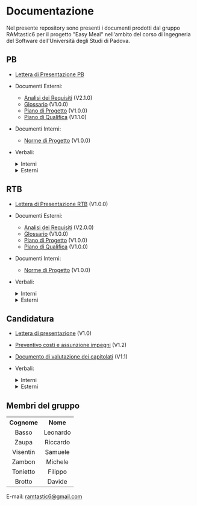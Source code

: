 # Documentazione

Nel presente repository sono presenti i documenti prodotti dal gruppo RAMtastic6 per il progetto "Easy Meal" nell'ambito del corso di Ingegneria del Software dell'Università degli Studi di Padova.

## PB

- [Lettera di Presentazione PB](documenti/3-PB/Lettera_di_Presentazione_PB.pdf) <br>
- Documenti Esterni:
  - [Analisi dei Requisiti](documenti/3-PB/Analisi_dei_Requisiti_v2.1.0.pdf) (V2.1.0) <br>
  - [Glossario](documenti/3-PB/Glossario_v1.0.0.pdf) (V1.0.0) <br>
  - [Piano di Progetto](documenti/3-PB/Piano_di_Progetto_v1.0.0.pdf) (V1.0.0) <br>
  - [Piano di Qualifica](documenti/3-PB/Piano_di_Qualifica_v1.1.0.pdf) (V1.1.0) <br>
- Documenti Interni:
  - [Norme di Progetto](documenti/3-PB/Norme_di_Progetto_v1.0.0.pdf) (V1.0.0) <br>
- Verbali:
  <details>
  <summary>Interni</summary>

  </details>
  <details>
    <summary>Esterni</summary>

    - [Verbale 2024/05/03](documenti/3-PB/verbali/verbali_esterni/verbale_2023_11_24.pdf)
  
  </details>

## RTB

  - [Lettera di Presentazione RTB](documenti/2-RTB/Lettera_di_Presentazione_RTB_v1.0.0.pdf) (V1.0.0) <br>
- Documenti Esterni:
  - [Analisi dei Requisiti](documenti/2-RTB/Analisi_dei_Requisiti_v2.0.0.pdf) (V2.0.0) <br>
  - [Glossario](documenti/2-RTB/Glossario_v1.0.0.pdf) (V1.0.0) <br>
  - [Piano di Progetto](documenti/2-RTB/Piano_di_Progetto_v1.0.0.pdf) (V1.0.0) <br>
  - [Piano di Qualifica](documenti/2-RTB/Piano_di_Qualifica_v1.0.0.pdf) (V1.0.0) <br>
- Documenti Interni:
  - [Norme di Progetto](documenti/2-RTB/Norme_di_Progetto_v1.0.0.pdf) (V1.0.0) <br>
- Verbali:
  <details>
  <summary>Interni</summary>

    - [Verbale 2024/04/23](documenti/2-RTB/verbali/verbali_interni/verbale_2024_04_23.pdf)
    - [Verbale 2024/04/16](documenti/2-RTB/verbali/verbali_interni/verbale_2024_04_16.pdf)
    - [Verbale 2024/04/10](documenti/2-RTB/verbali/verbali_interni/verbale_2024_04_10.pdf)
    - [Verbale 2024/04/04](documenti/2-RTB/verbali/verbali_interni/verbale_2024_04_04.pdf)
    - [Verbale 2024/03/25](documenti/2-RTB/verbali/verbali_interni/verbale_2024_03_25.pdf)
    - [Verbale 2024/03/13](documenti/2-RTB/verbali/verbali_interni/verbale_2024_03_13.pdf)
    - [Verbale 2024/03/07](documenti/2-RTB/verbali/verbali_interni/verbale_2024_03_07.pdf)
    - [Verbale 2024/02/16](documenti/2-RTB/verbali/verbali_interni/verbale_2024_02_16.pdf)
    - [Verbale 2024/01/11](documenti/2-RTB/verbali/verbali_interni/verbale_2024_01_11.pdf)
    - [Verbale 2024/01/08](documenti/2-RTB/verbali/verbali_interni/verbale_2024_01_08.pdf)
    - [Verbale 2023/12/27](documenti/2-RTB/verbali/verbali_interni/verbale_2023_12_27.pdf)
    - [Verbale 2023/12/23](documenti/2-RTB/verbali/verbali_interni/verbale_2023_12_23.pdf)
    - [Verbale 2023/12/18](documenti/2-RTB/verbali/verbali_interni/verbale_2023_12_18.pdf)
    - [Verbale 2023/12/13](documenti/2-RTB/verbali/verbali_interni/verbale_2023_12_13.pdf)
    - [Verbale 2023/12/04](documenti/2-RTB/verbali/verbali_interni/verbale_2023_12_04.pdf)
    - [Verbale 2023/12/01](documenti/2-RTB/verbali/verbali_interni/verbale_2023_12_01.pdf)
    - [Verbale 2023/11/27](documenti/2-RTB/verbali/verbali_interni/verbale_2023_11_27.pdf)
    - [Verbale 2023/11/18](documenti/2-RTB/verbali/verbali_interni/verbale_2023_11_18.pdf)
    - [Verbale 2023/11/14](documenti/2-RTB/verbali/verbali_interni/verbale_2023_11_14.pdf)
    - [Verbale 2023/11/13](documenti/2-RTB/verbali/verbali_interni/verbale_2023_11_13.pdf)
    - [Verbale 2023/11/12](documenti/2-RTB/verbali/verbali_interni/verbale_2023_11_12.pdf)

  </details>
  <details>
    <summary>Esterni</summary>

    - [Verbale 2024/04/10](documenti/2-RTB/verbali/verbali_esterni/verbale_2024_04_10.pdf)
    - [Verbale 2024/03/21](documenti/2-RTB/verbali/verbali_esterni/verbale_2024_03_21.pdf)
    - [Verbale 2024/02/28](documenti/2-RTB/verbali/verbali_esterni/verbale_2024_02_28.pdf)
    - [Verbale 2024/01/19](documenti/2-RTB/verbali/verbali_esterni/verbale_2024_01_19.pdf)
    - [Verbale 2023/12/27](documenti/2-RTB/verbali/verbali_esterni/verbale_2023_12_27.pdf)
    - [Verbale 2023/12/06](documenti/2-RTB/verbali/verbali_esterni/verbale_2023_12_06.pdf)
    - [Verbale 2023/11/24](documenti/2-RTB/verbali/verbali_esterni/verbale_2023_11_24.pdf)
  
  </details>

## Candidatura

- [Lettera di presentazione](documenti/1-CANDIDATURA/Lettera_di_presentazione_v1.0.pdf) (V1.0)  
- [Preventivo costi e assunzione impegni](documenti/1-CANDIDATURA/Preventivo_costi_e_assunzione%20impegni_v1.2.pdf) (V1.2)
- [Documento di valutazione dei capitolati](documenti/1-CANDIDATURA/Valutazione_dei_capitolati_v1.1.pdf) (V1.1)
- Verbali:
   <details>
  <summary>Interni</summary>

    - [Verbale 2023/11/07](documenti/1-CANDIDATURA/verbali/verbali_interni/verbale_2023_11_07.pdf)
    - [Verbale 2023/11/06](documenti/1-CANDIDATURA/verbali/verbali_interni/verbale_2023_11_06.pdf)
    - [Verbale 2023/10/30](documenti/1-CANDIDATURA/verbali/verbali_interni/verbale_2023_10_30.pdf)
    - [Verbale 2023/10/29](documenti/1-CANDIDATURA/verbali/verbali_interni/verbale_2023_10_29.pdf)
    - [Verbale 2023/10/27](documenti/1-CANDIDATURA/verbali/verbali_interni/verbale_2023_10_27.pdf)
    - [Verbale 2023/10/26](documenti/1-CANDIDATURA/verbali/verbali_interni/verbale_2023_10_26.pdf)

  </details>
  <details>
    <summary>Esterni</summary>

    - [Verbale 2023/10/27](documenti/1-CANDIDATURA/verbali/verbali_esterni/verbale_2023_10_27.pdf)
  
  </details>



## Membri del gruppo

<table style="width:100%; text-align:center; align:center">
  <tr>
    <th>Cognome</th>
    <th>Nome</th>
  </tr>
  <tr>
    <td>Basso </td>
    <td>Leonardo</td>
  </tr>
  <tr>
    <td>Zaupa</td>
    <td>Riccardo</td>
  </tr>
  <tr>
    <td>Visentin</td>
    <td>Samuele</td>
  </tr>
  <tr>
    <td>Zambon</td>
    <td>Michele</td>
  <tr>
    <td>Tonietto</td>
    <td>Filippo</td>
  </tr>
  <tr>
    <td>Brotto</td>
    <td>Davide</td>
  </tr>
</table>

E-mail: ramtastic6@gmail.com